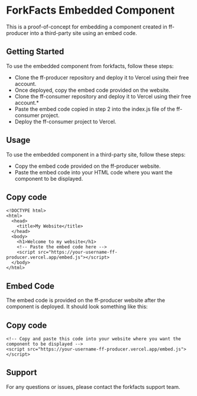 # ForkFacts Embedded Component
This is a proof-of-concept for embedding a component created in ff-producer into a third-party site using an embed code.

## Getting Started
To use the embedded component from forkfacts, follow these steps:

* Clone the ff-producer repository and deploy it to Vercel using their free account.
* Once deployed, copy the embed code provided on the website.
* Clone the ff-consumer repository and deploy it to Vercel using their free account.* 
* Paste the embed code copied in step 2 into the index.js file of the ff-consumer project.
* Deploy the ff-consumer project to Vercel.

## Usage
To use the embedded component in a third-party site, follow these steps:

* Copy the embed code provided on the ff-producer website.
* Paste the embed code into your HTML code where you want the component to be displayed.
## Copy code
```
<!DOCTYPE html>
<html>
  <head>
    <title>My Website</title>
  </head>
  <body>
    <h1>Welcome to my website</h1>
    <!-- Paste the embed code here -->
    <script src="https://your-username-ff-producer.vercel.app/embed.js"></script>
  </body>
</html>

```
## Embed Code
The embed code is provided on the ff-producer website after the component is deployed. It should look something like this:


## Copy code
```
<!-- Copy and paste this code into your website where you want the component to be displayed -->
<script src="https://your-username-ff-producer.vercel.app/embed.js"></script>
```
## Support
For any questions or issues, please contact the forkfacts support team.